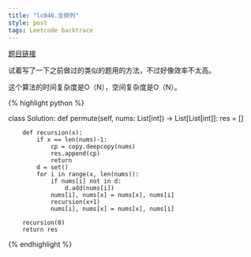 ```yaml
---
title: "lc046.全排列"
style: post
tags: Leetcode backtrace
---
```


[题目链接](https://leetcode-cn.com/problems/permutations/)

试着写了一下之前做过的类似的题用的方法，不过好像效率不太高。

这个算法的时间复杂度是O（N），空间复杂度是O（N）。

{% highlight python %}

class Solution:
    def permute(self, nums: List[int]) -> List[List[int]]:
        res = []

        def recursion(x):
            if x == len(nums)-1:
                cp = copy.deepcopy(nums)
                res.append(cp)
                return
            d = set()
            for i in range(x, len(nums)):
                if nums[i] not in d:
                    d.add(nums[i])
                nums[i], nums[x] = nums[x], nums[i]
                recursion(x+1)
                nums[i], nums[x] = nums[x], nums[i]

        recursion(0)
        return res

{% endhighlight %}

